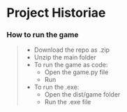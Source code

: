 # Project Historiae

### How to run the game
> - Download the repo as .zip
> - Unzip the main folder
> - To run the game as code:
>   - Open the game.py file
>   - Run
> - To run the .exe:
>   - Open the dist/game folder
>   - Run the .exe file

